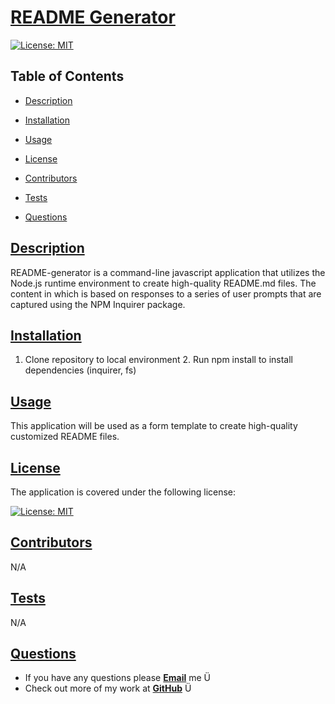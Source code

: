 # [README Generator ](https://github.com/ysaad01/readme-generator)

  [![License: MIT](https://img.shields.io/badge/License-MIT-yellow.svg)](https://opensource.org/licenses/MIT)

  ## Table of Contents
  
  * [Description](#description)
  * [Installation](#installation)
  * [Usage](#usage)
  * [License](#license)
    
  * [Contributors](#contributors)
  * [Tests](#tests)
  * [Questions](#questions)
  
  
  ## [Description](#table-of-contents)

  README-generator is a command-line javascript application that utilizes the Node.js runtime environment to create high-quality README.md files. The content in which is based on responses to a series of user prompts that are captured using the NPM Inquirer package.
  
  
  ## [Installation](#table-of-contents)
  
  1. Clone repository to local environment 2. Run npm install to install dependencies (inquirer, fs)
  
  ## [Usage](#table-of-contents)
  
  This application will be used as a form template to create high-quality customized README files.
  
  ## [License](#table-of-contents)

  The application is covered under the following license:

  [![License: MIT](https://img.shields.io/badge/License-MIT-yellow.svg)](https://opensource.org/licenses/MIT)
  
  ## [Contributors](#table-of-contents)

  N/A
  
  ## [Tests](#table-of-contents)
  
  N/A
  
  ## [Questions](#table-of-contents)
  
  * If you have any questions please [**Email**](mailto:ysaad2325@gmail.com) me Ü
  * Check out more of my work at [**GitHub**](https://github.com/ysaad01) Ü
  
  
